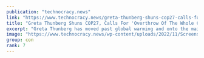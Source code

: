 ```yaml
---
publication: "technocracy.news"
link: "https://www.technocracy.news/greta-thunberg-shuns-cop27-calls-for-overthrow-of-the-whole-capitalist-system/"
title: "Greta Thunberg Shuns COP27, Calls For 'Overthrow Of The Whole Capitalist System'"
excerpt: "Greta Thunberg has moved past global warming and onto the main event: overthrowing capitalism altogether in favor of Sustainable Development, aka Technocracy. This has been the goal of global warming "
image: "https://www.technocracy.news/wp-content/uploads/2022/11/Screenshot-2022-11-08-at-8.08.36-AM.png"
group: con
rank: 7
---
```

